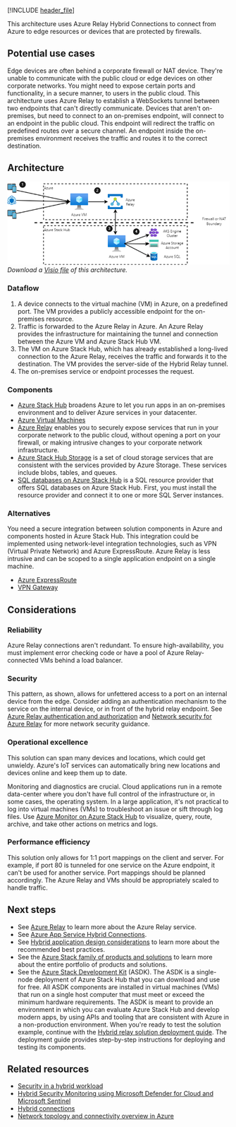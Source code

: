 [!INCLUDE [header_file](../../../includes/sol-idea-header.md)]

This architecture uses Azure Relay Hybrid Connections to connect from Azure to edge resources or devices that are protected by firewalls.

## Potential use cases

Edge devices are often behind a corporate firewall or NAT device. They're unable to communicate with the public cloud or edge devices on other corporate networks. You might need to expose certain ports and functionality, in a secure manner, to users in the public cloud. This architecture uses Azure Relay to establish a WebSockets tunnel between two endpoints that can't directly communicate. Devices that aren't on-premises, but need to connect to an on-premises endpoint, will connect to an endpoint in the public cloud. This endpoint will redirect the traffic on predefined routes over a secure channel. An endpoint inside the on-premises environment receives the traffic and routes it to the correct destination.

## Architecture

![Architecture diagram that demonstrates Azure Relay Hybrid Connections.](../media/hybrid-relay-connection.png)  
_Download a [Visio file](https://arch-center.azureedge.net/hybrid-relay-connection.vsdx) of this architecture._

### Dataflow

1. A device connects to the virtual machine (VM) in Azure, on a predefined port. The VM provides a publicly accessible endpoint for the on-premises resource.
1. Traffic is forwarded to the Azure Relay in Azure. An Azure Relay provides the infrastructure for maintaining the tunnel and connection between the Azure VM and Azure Stack Hub VM.
1. The VM on Azure Stack Hub, which has already established a long-lived connection to the Azure Relay, receives the traffic and forwards it to the destination. The VM provides the server-side of the Hybrid Relay tunnel.
1. The on-premises service or endpoint processes the request.

### Components

* [Azure Stack Hub](https://azure.microsoft.com/products/azure-stack/hub) broadens Azure to let you run apps in an on-premises environment and to deliver Azure services in your datacenter.
* [Azure Virtual Machines](https://azure.microsoft.com/services/virtual-machines)
* [Azure Relay](/azure/azure-relay) enables you to securely expose services that run in your corporate network to the public cloud, without opening a port on your firewall, or making intrusive changes to your corporate network infrastructure.
* [Azure Stack Hub Storage](/azure-stack/user/azure-stack-storage-overview) is a set of cloud storage services that are consistent with the services provided by Azure Storage. These services include blobs, tables, and queues.
* [SQL databases on Azure Stack Hub](/azure-stack/operator/azure-stack-sql-resource-provider) is a SQL resource provider that offers SQL databases on Azure Stack Hub. First, you must install the resource provider and connect it to one or more SQL Server instances.

### Alternatives

You need a secure integration between solution components in Azure and components hosted in Azure Stack Hub. This integration could be implemented using network-level integration technologies, such as VPN (Virtual Private Network) and Azure ExpressRoute. Azure Relay is less intrusive and can be scoped to a single application endpoint on a single machine.

* [Azure ExpressRoute](https://azure.microsoft.com/services/expressroute)
* [VPN Gateway](https://azure.microsoft.com/services/vpn-gateway)

## Considerations

### Reliability

Azure Relay connections aren't redundant. To ensure high-availability, you must implement error checking code or have a pool of Azure Relay-connected VMs behind a load balancer.

### Security

This pattern, as shown, allows for unfettered access to a port on an internal device from the edge. Consider adding an authentication mechanism to the service on the internal device, or in front of the hybrid relay endpoint. See [Azure Relay authentication and authorization](/azure/azure-relay/relay-authentication-and-authorization) and [Network security for Azure Relay](/azure/azure-relay/network-security) for more network security guidance.

### Operational excellence

This solution can span many devices and locations, which could get unwieldy. Azure's IoT services can automatically bring new locations and devices online and keep them up to date.

Monitoring and diagnostics are crucial. Cloud applications run in a remote data-center where you don't have full control of the infrastructure or, in some cases, the operating system. In a large application, it's not practical to log into virtual machines (VMs) to troubleshoot an issue or sift through log files. Use [Azure Monitor on Azure Stack Hub](/azure-stack/user/azure-stack-metrics-azure-data) to visualize, query, route, archive, and take other actions on metrics and logs.

### Performance efficiency

This solution only allows for 1:1 port mappings on the client and server. For example, if port 80 is tunneled for one service on the Azure endpoint, it can't be used for another service. Port mappings should be planned accordingly. The Azure Relay and VMs should be appropriately scaled to handle traffic.

## Next steps

* See [Azure Relay](/azure/azure-relay) to learn more about the Azure Relay service.
* See [Azure App Service Hybrid Connections](/azure/app-service/app-service-hybrid-connections).
* See [Hybrid application design considerations](/hybrid/app-solutions/overview-app-design-considerations) to learn more about the recommended best practices.
* See the [Azure Stack family of products and solutions](/azure-stack) to learn more about the entire portfolio of products and solutions.
* See the [Azure Stack Development Kit](https://azure.microsoft.com/overview/azure-stack/development-kit) (ASDK). The ASDK is a single-node deployment of Azure Stack Hub that you can download and use for free. All ASDK components are installed in virtual machines (VMs) that run on a single host computer that must meet or exceed the minimum hardware requirements. The ASDK is meant to provide an environment in which you can evaluate Azure Stack Hub and develop modern apps, by using APIs and tooling that are consistent with Azure in a non-production environment. When you're ready to test the solution example, continue with the [Hybrid relay solution deployment guide](https://aka.ms/hybridrelaydeployment). The deployment guide provides step-by-step instructions for deploying and testing its components.

## Related resources

* [Security in a hybrid workload](/azure/architecture/framework/hybrid/hybrid-security)
* [Hybrid Security Monitoring using Microsoft Defender for Cloud and Microsoft Sentinel](../../hybrid/hybrid-security-monitoring.yml)
* [Hybrid connections](hybrid-connectivity.yml)
* [Network topology and connectivity overview in Azure](/azure/cloud-adoption-framework/ready/enterprise-scale/network-topology-and-connectivity)
